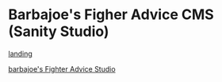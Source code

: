 # Barbajoe's Figher Advice CMS (Sanity Studio)

[landing](https://www.sanity.io/manage/personal/project/x41v9yp5)

[barbajoe's Fighter Advice Studio](https://barbajoe-fighter-advice.sanity.studio/)

